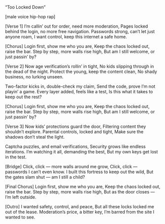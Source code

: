 “Too Locked Down”

[male voice hip-hop rap]

[Verse 1]
I’m callin’ out for order, need more moderation,
Pages locked behind the login, no more free navigation.
Passwords strong, can’t let just anyone roam,
I want control, keep this internet a safe home.

[Chorus]
Login first, show me who you are,
Keep the chaos locked out, raise the bar.
Step by step, more walls rise high,
But am I still welcome, or just passin’ by?

[Verse 2]
Now age verification’s rollin’ in tight,
No kids slipping through in the dead of the night.
Protect the young, keep the content clean,
No shady business, no lurking unseen.

Two-factor kicks in, double-check my claim,
Send the code, prove I’m not playin’ a game.
Every layer added, feels like a test,
Is this what it takes to keep out the rest?

[Chorus]
Login first, show me who you are,
Keep the chaos locked out, raise the bar.
Step by step, more walls rise high,
But am I still welcome, or just passin’ by?

[Verse 3]
Now kids’ protections guard the door,
Filtering content they shouldn’t explore.
Parental controls, locked and tight,
Make sure the shadows don’t steal the light.

Captcha puzzles, and email verifications,
Security grows like endless iterations.
I’m watching it all, demanding the best,
But my own keys get lost in the test.

[Bridge]
Click, click — more walls around me grow,
Click, click — passwords I can’t even know.
I built this fortress to keep out the wild,
But the gates slam shut — am I still a child?

[Final Chorus]
Login first, show me who you are,
Keep the chaos locked out, raise the bar.
Step by step, more walls rise high,
But as the door closes — I’m left outside.

[Outro]
I wanted safety, control, and peace,
But all these locks locked me out of the lease.
Moderation’s price, a bitter key,
I’m barred from the site I wanted to see.
